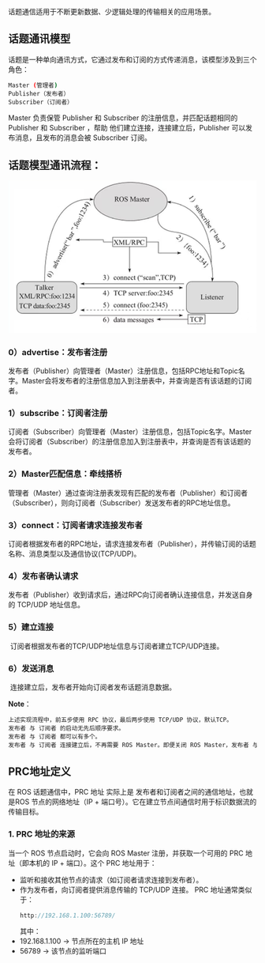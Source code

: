 话题通信适用于不断更新数据、少逻辑处理的传输相关的应用场景。
## 话题通讯模型
话题是一种单向通讯方式，它通过发布和订阅的方式传递消息，该模型涉及到三个角色：
``` bash
Master (管理者)
Publisher（发布者）
Subscriber（订阅者）
```
Master 负责保管 Publisher 和 Subscriber 的注册信息，并匹配话题相同的 Publisher 和 Subscriber ，帮助 他们建立连接，连接建立后，Publisher 可以发布消息，且发布的消息会被 Subscriber 订阅。

## 话题模型通讯流程：

![alt text](image.png)

### 0）advertise：发布者注册
​ 发布者（Publisher）向管理者（Master）注册信息，包括RPC地址和Topic名字。Master会将发布者的注册信息加入到注册表中，并查询是否有该话题的订阅者。

### 1）subscribe：订阅者注册
​ 订阅者（Subscriber）向管理者（Master）注册信息，包括Topic名字。Master会将订阅者（Subscriber）的注册信息加入到注册表中，并查询是否有该话题的发布者。

### 2）Master匹配信息：牵线搭桥
​ 管理者（Master）通过查询注册表发现有匹配的发布者（Publisher）和订阅者（Subscriber），则向订阅者（Subscriber）发送发布者的RPC地址信息。

### 3）connect：订阅者请求连接发布者
​ 订阅者根据发布者的RPC地址，请求连接发布者（Publisher），并传输订阅的话题名称、消息类型以及通信协议(TCP/UDP)。

### 4）发布者确认请求

发布者（Publisher）收到请求后，通过RPC向订阅者确认连接信息，并发送自身的 TCP/UDP 地址信息。

### 5）建立连接

​ 订阅者根据发布者的TCP/UDP地址信息与订阅者建立TCP/UDP连接。

### 6）发送消息
​ 连接建立后，发布者开始向订阅者发布话题消息数据。

**Note**：
``` bash
上述实现流程中，前五步使用 RPC 协议，最后两步使用 TCP/UDP 协议，默认TCP。
发布者 与 订阅者 的启动无先后顺序要求。
发布者 与 订阅者 都可以有多个。
发布者 与 订阅者 连接建立后，不再需要 ROS Master。即便关闭 ROS Master，发布者 与 订阅者 照常通信。不过不会再有新的发布者 与 订阅者加入。
```

## PRC地址定义
在 ROS 话题通信中，PRC 地址 实际上是 发布者和订阅者之间的通信地址，也就是ROS 节点的网络地址（IP + 端口号）。它在建立节点间通信时用于标识数据流的传输目标。
### 1. PRC 地址的来源
当一个 ROS 节点启动时，它会向 ROS Master 注册，并获取一个可用的 PRC 地址（即本机的 IP + 端口）。这个 PRC 地址用于：
- 监听和接收其他节点的请求（如订阅者请求连接到发布者）。
- 作为发布者，向订阅者提供消息传输的 TCP/UDP 连接。
PRC 地址通常类似于：
    ``` cpp
    http://192.168.1.100:56789/
    ```
    其中：
- 192.168.1.100 → 节点所在的主机 IP 地址
- 56789 → 该节点的监听端口
